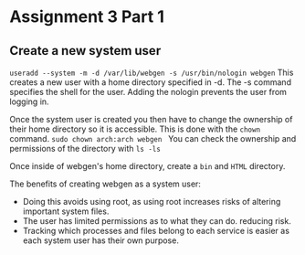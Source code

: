 # Assignment 3 Part 1

## Create a new system user

`useradd --system -m -d /var/lib/webgen -s /usr/bin/nologin webgen`
This creates a new user with a home directory specified in -d. The -s command specifies the shell for the user. Adding the nologin prevents the user from logging in.

Once the system user is created you then have to change the ownership of their home directory so it is accessible. This is done with the `chown` command. 
`sudo chown arch:arch webgen
`
You can check the ownership and permissions of the directory with `ls -ls`

Once inside of webgen's home directory, create a `bin` and `HTML` directory.


The benefits of creating webgen as a system user:
- Doing this avoids using root, as using root increases risks of altering important system files.
- The user has limited permissions as to what they can do. reducing risk.
- Tracking which processes and files belong to each service is easier as each system user has their own purpose. 
